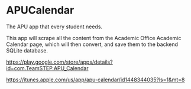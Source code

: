 # APUCalendar
The APU app that every student needs.

This app will scrape all the content from the Academic Office Academic Calendar page, which will then convert, and save them to the backend SQLite database.

https://play.google.com/store/apps/details?id=com.TeamSTEP.APU_Calendar

https://itunes.apple.com/us/app/apu-calendar/id1448344035?ls=1&mt=8
